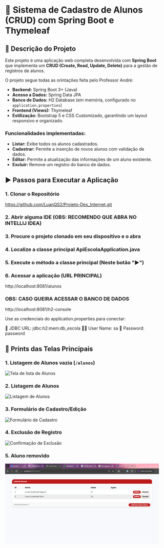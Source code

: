 # 🏫 Sistema de Cadastro de Alunos (CRUD) com Spring Boot e Thymeleaf

## 🎯 Descrição do Projeto

Este projeto é uma aplicação web completa desenvolvida com **Spring Boot** que implementa um **CRUD (Create, Read, Update, Delete)** para a gestão de registros de alunos.

O projeto segue todas as orintações feita pelo Professor André:

* **Backend:** Spring Boot 3+ (Java)
* **Acesso a Dados:** Spring Data JPA
* **Banco de Dados:** H2 Database (em memória, configurado no `application.properties`)
* **Frontend (Views):** Thymeleaf
* **Estilização:** Bootstrap 5 e CSS Customizado, garantindo um layout responsivo e organizado.

### Funcionalidades implementadas:
* **Listar:** Exibe todos os alunos cadastrados.
* **Cadastrar:** Permite a inserção de novos alunos com validação de dados.
* **Editar:** Permite a atualização das informações de um aluno existente.
* **Excluir:** Remove um registro do banco de dados.

## ▶ Passos para Executar a Aplicação

### 1. Clonar o Repositório

https://github.com/LuanQS2/Projeto-Des_Internet.git

### 2. Abrir alguma IDE (OBS: RECOMENDO QUE ABRA NO INTELLIJ IDEA)

### 3. Procure o projeto clonado em seu dispositivo e o abra

### 4. Localize a classe principal ApiEscolaApplication.java

### 5. Execute o método a classe principal (Neste botão "▶️")

### 6. Acessar a aplicação (URL PRINCIPAL)

http://localhost:8081/alunos

### OBS: CASO QUEIRA ACESSAR O BANCO DE DADOS 

http://localhost:8081/h2-console

Use as credenciais do application.properties para conectar:

🏦 JDBC URL: jdbc:h2:mem:db_escola
👨‍💻 User Name: sa
🔑 Password: password


## 📸 Prints das Telas Principais

### 1. Listagem de Alunos vazia (`/alunos`)

![Tela de lista de Alunos](img/Lista-vazia.png)

### 2. Listagem de Alunos

![Listagem de Alunos](img/tela-lista-alunos-add.png)

### 3. Formulário de Cadastro/Edição

![Formulário de Cadastro](img/tela-de-cadastro.png)

### 4. Exclusão de Registro

![Confirmação de Exclusão](img/Excluir-cadastro.png)

### 5. Aluno removido

![Aluno removido](src/main/resources/static/img/Aluno-Excluido.png)

